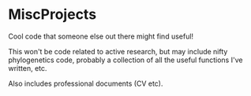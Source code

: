 # MiscProjects
Cool code that someone else out there might find useful! 

This won't be code related to active research, but may include nifty phylogenetics code, probably a collection of all the useful functions I've written, etc.

Also includes professional documents (CV etc).
